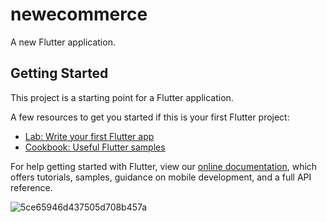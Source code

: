 # newecommerce

A new Flutter application.

## Getting Started

This project is a starting point for a Flutter application.

A few resources to get you started if this is your first Flutter project:

- [Lab: Write your first Flutter app](https://flutter.dev/docs/get-started/codelab)
- [Cookbook: Useful Flutter samples](https://flutter.dev/docs/cookbook)

For help getting started with Flutter, view our
[online documentation](https://flutter.dev/docs), which offers tutorials,
samples, guidance on mobile development, and a full API reference.

![5ce65946d437505d708b457a](https://user-images.githubusercontent.com/73141172/131374740-753ef70b-db52-42fb-b187-f98f761933cf.jpeg)
